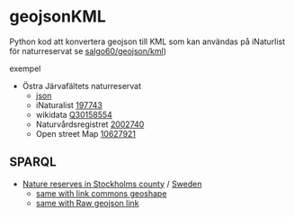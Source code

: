 # geojsonKML
Python kod att konvertera geojson till KML som kan användas på iNaturlist för naturreservat se [salgo60/geojson/kml](https://github.com/salgo60/geojsonKML/tree/main/kml))

exempel
* Östra Järvafältets naturreservat
  * [json](https://commons.wikimedia.org/wiki/Data:/Sweden/Nature_reserves/2020/%C3%96stra_J%C3%A4rvaf%C3%A4ltet/2002740.map)
  * iNaturalist [197743](https://www.inaturalist.org/observations?place_id=197743)
  * wikidata [Q30158554](https://www.wikidata.org/wiki/Q30158554)
  * Naturvårdsregistret [2002740](http://skyddadnatur.naturvardsverket.se/sknat/?nvrid=2002740)
  * Open street Map [10627921](https://www.openstreetmap.org/relation/10627921)
 
## SPARQL
* [Nature reserves in Stockholms county](https://w.wiki/8g9N) / [Sweden](https://w.wiki/8gFm)
   * [same with link commons geoshape](https://w.wiki/8gAn)
   * [same with Raw geojson link](https://w.wiki/8gBH) 
